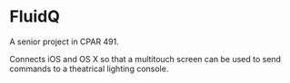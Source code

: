 # FluidQ
A senior project in CPAR 491.

Connects iOS and OS X so that a multitouch screen can be used to send commands to a theatrical lighting console.

